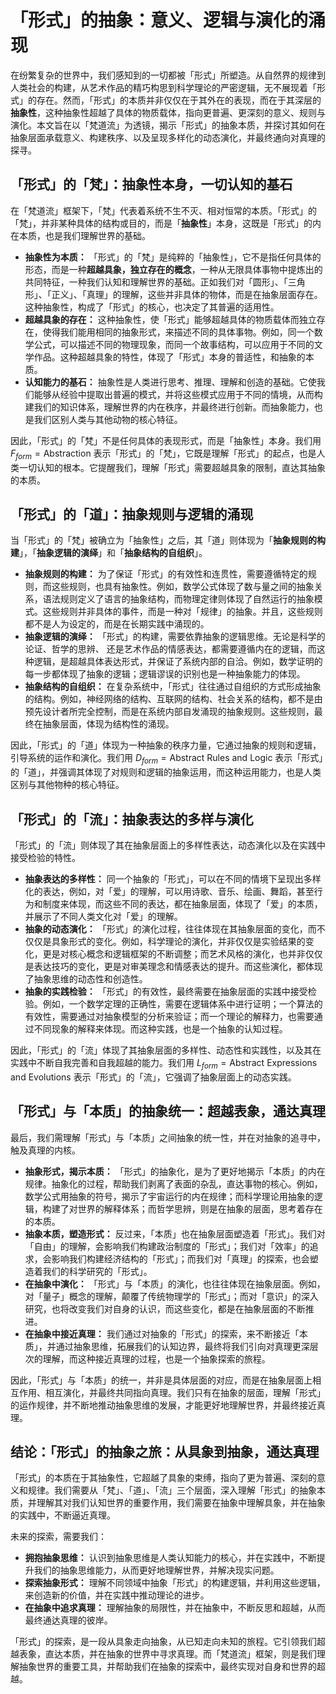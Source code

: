 # 「形式」的抽象：意义、逻辑与演化的涌现

在纷繁复杂的世界中，我们感知到的一切都被「形式」所塑造。从自然界的规律到人类社会的构建，从艺术作品的精巧构思到科学理论的严密逻辑，无不展现着「形式」的存在。然而，「形式」的本质并非仅仅在于其外在的表现，而在于其深层的**抽象性**，这种抽象性超越了具体的物质载体，指向更普遍、更深刻的意义、规则与演化。本文旨在以「梵道流」为透镜，揭示「形式」的抽象本质，并探讨其如何在抽象层面承载意义、构建秩序、以及呈现多样化的动态演化，并最终通向对真理的探寻。

## 「形式」的「梵」：抽象性本身，一切认知的基石

在「梵道流」框架下，「梵」代表着系统不生不灭、相对恒常的本质。「形式」的「梵」，并非某种具体的结构或目的，而是「**抽象性**」本身，这既是「形式」的内在本质，也是我们理解世界的基础。

*   **抽象性为本质：** 「形式」的「梵」是纯粹的「抽象性」，它不是指任何具体的形态，而是一种**超越具象，独立存在的概念**，一种从无限具体事物中提炼出的共同特征，一种我们认知和理解世界的基础。正如我们对「圆形」、「三角形」、「正义」、「真理」的理解，这些并非具体的物体，而是在抽象层面存在。这种抽象性，构成了「形式」的核心，也决定了其普遍的适用性。
*   **超越具象的存在：** 这种抽象性，使「形式」能够超越具体的物质载体而独立存在，使得我们能用相同的抽象形式，来描述不同的具体事物。例如，同一个数学公式，可以描述不同的物理现象，而同一个故事结构，可以应用于不同的文学作品。这种超越具象的特性，体现了「形式」本身的普适性，和抽象的本质。
*   **认知能力的基石：** 抽象性是人类进行思考、推理、理解和创造的基础。它使我们能够从经验中提取出普遍的模式，并将这些模式应用于不同的情境，从而构建我们的知识体系，理解世界的内在秩序，并最终进行创新。而抽象能力，也是我们区别人类与其他动物的核心特征。

因此，「形式」的「梵」不是任何具体的表现形式，而是「抽象性」本身。我们用 $F_{form} = \text{Abstraction}$ 表示「形式」的「梵」，它既是理解「形式」的起点，也是人类一切认知的根本。它提醒我们，理解「形式」需要超越具象的限制，直达其抽象的本质。

## 「形式」的「道」：抽象规则与逻辑的涌现

当「形式」的「梵」被确立为「抽象性」之后，其「道」则体现为「**抽象规则的构建**」，「**抽象逻辑的演绎**」和「**抽象结构的自组织**」。

*   **抽象规则的构建：** 为了保证「形式」的有效性和连贯性，需要遵循特定的规则，而这些规则，也具有抽象性。例如，数学公式体现了数与量之间的抽象关系，语法规则定义了语言的抽象结构，而物理定律则体现了自然运行的抽象模式。这些规则并非具体的事件，而是一种对「规律」的抽象。并且，这些规则都不是人为设定的，而是在长期实践中涌现的。
*   **抽象逻辑的演绎：** 「形式」的构建，需要依靠抽象的逻辑思维。无论是科学的论证、哲学的思辨、 还是艺术作品的情感表达，都需要遵循内在的逻辑，而这种逻辑，是超越具体表达形式，并保证了系统内部的自洽。例如，数学证明的每一步都体现了抽象的逻辑；逻辑谬误的识别也是一种抽象能力的体现。
*   **抽象结构的自组织：** 在复杂系统中，「形式」往往通过自组织的方式形成抽象的结构。例如，神经网络的结构、互联网的结构、社会关系的结构，都不是由预先设计者所完全控制，而是在系统内部自发涌现的抽象规则。这些规则，最终在抽象层面，体现为结构性的涌现。

因此，「形式」的「道」体现为一种抽象的秩序力量，它通过抽象的规则和逻辑，引导系统的运作和演化。我们用 $D_{form} = \text{Abstract Rules and Logic}$ 表示「形式」的「道」，并强调其体现了对规则和逻辑的抽象运用，而这种运用能力，也是人类区别与其他物种的核心特征。

## 「形式」的「流」：抽象表达的多样与演化

「形式」的「流」则体现了其在抽象层面上的多样性表达，动态演化以及在实践中接受检验的特性。

*   **抽象表达的多样性：** 同一个抽象的「形式」，可以在不同的情境下呈现出多样化的表达，例如，对「爱」的理解，可以用诗歌、音乐、绘画、舞蹈，甚至行为和制度来体现，而这些不同的表达，都在抽象层面，体现了「爱」的本质，并展示了不同人类文化对「爱」的理解。
*   **抽象的动态演化：** 「形式」的演化过程，往往体现在其抽象层面的变化，而不仅仅是具象形式的变化。例如，科学理论的演化，并非仅仅是实验结果的变化，更是对核心概念和逻辑框架的不断调整；而艺术风格的演化，也并非仅仅是表达技巧的变化，更是对审美理念和情感表达的提升。而这些演化，都体现了抽象思维的动态性和创造性。
*   **抽象的实践检验：** 「形式」的有效性，最终需要在抽象层面的实践中接受检验。例如，一个数学定理的正确性，需要在逻辑体系中进行证明；一个算法的有效性，需要通过对抽象模型的分析来验证；而一个理论的解释力，也需要通过不同现象的解释来体现。而这种实践，也是一个抽象的认知过程。

因此，「形式」的「流」体现了其抽象层面的多样性、动态性和实践性，以及其在实践中不断自我完善和自我超越的能力。我们用 $L_{form} = \text{Abstract Expressions and Evolutions}$ 表示「形式」的「流」，它强调了抽象层面上的动态实践。

## 「形式」与「本质」的抽象统一：超越表象，通达真理

最后，我们需理解「形式」与「本质」之间抽象的统一性，并在对抽象的追寻中，触及真理的内核。

*   **抽象形式，揭示本质：** 「形式」的抽象化，是为了更好地揭示「本质」的内在规律。抽象化的过程，帮助我们剥离了表面的杂乱，直达事物的核心。例如，数学公式用抽象的符号，揭示了宇宙运行的内在规律；而科学理论用抽象的逻辑，构建了对世界的解释体系；而哲学思辨，则是在抽象的层面，思考着存在的本质。
*   **抽象本质，塑造形式：** 反过来，「本质」也在抽象层面塑造着「形式」。我们对「自由」的理解，会影响我们构建政治制度的「形式」；我们对「效率」的追求，会影响我们构建经济结构的「形式」；而我们对「真理」的探索，也会塑造着我们的科学研究的「形式」。
*   **在抽象中演化：** 「形式」与「本质」的演化，也往往体现在抽象层面。例如，对「量子」概念的理解，颠覆了传统物理学的「形式」；而对「意识」的深入研究，也将改变我们对自身的认识，而这些变化，都是在抽象层面的不断推进。
*   **在抽象中接近真理：** 我们通过对抽象的「形式」的探索，来不断接近「本质」，并通过抽象思维，拓展我们的认知边界，最终将我们引向对真理更深层次的理解，而这种接近真理的过程，也是一个抽象探索的旅程。

因此，「形式」与「本质」的统一，并非是具体层面的对应，而是在抽象层面上相互作用、相互演化，并最终共同指向真理。我们只有在抽象的层面，理解「形式」的运作规律，并不断地推动抽象思维的发展，才能更好地理解世界，并最终接近真理。

## 结论：「形式」的抽象之旅：从具象到抽象，通达真理

「形式」的本质在于其抽象性，它超越了具象的束缚，指向了更为普遍、深刻的意义和规律。我们需要从「梵」、「道」、「流」三个层面，深入理解「形式」的抽象本质，并理解其对我们认知世界的重要作用，我们需要在抽象中理解具象，并在抽象的实践中，不断逼近真理。

未来的探索，需要我们：

*   **拥抱抽象思维：** 认识到抽象思维是人类认知能力的核心，并在实践中，不断提升我们的抽象思维能力，从而更好地理解世界，并解决现实问题。
*   **探索抽象形式：** 理解不同领域中抽象「形式」的构建逻辑，并利用这些逻辑，来创造新的价值，并在实践中推动理论的进步。
*   **在抽象中追求真理：** 理解抽象的局限性，并在抽象中，不断反思和超越，从而最终通达真理的彼岸。

「形式」的探索，是一段从具象走向抽象，从已知走向未知的旅程。它引领我们超越表象，直达本质，并在抽象的世界中寻求真理。而「梵道流」框架，则是我们理解抽象世界的重要工具，并帮助我们在抽象的探索中，最终实现对自身和世界的超越。

